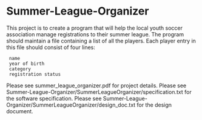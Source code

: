 # Summer-League-Organizer

This project is to create a program that will help the local youth soccer association
manage registrations to their summer league. The program should maintain
a file containing a list of all the players. Each player entry in this file should
consist of four lines:

     name
     year of birth
     category
     registration status

Please see summer_league_organizer.pdf for project details.
Please see Summer-League-Organizer/SummerLeagueOrganizer/specification.txt for the software specification.
Please see Summer-League-Organizer/SummerLeagueOrganizer/design_doc.txt for the design document.
